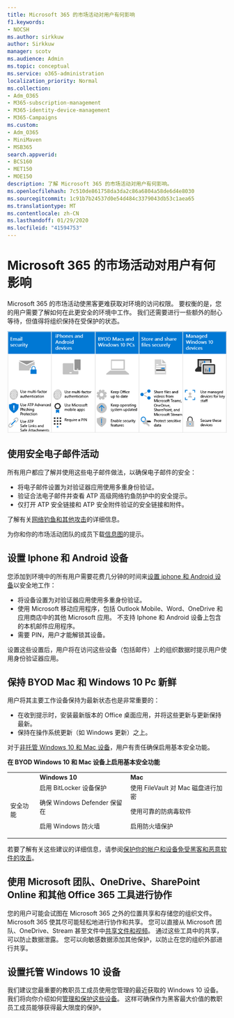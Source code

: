 ```yaml
---
title: Microsoft 365 的市场活动对用户有何影响
f1.keywords:
- NOCSH
ms.author: sirkkuw
author: Sirkkuw
manager: scotv
ms.audience: Admin
ms.topic: conceptual
ms.service: o365-administration
localization_priority: Normal
ms.collection:
- Adm_O365
- M365-subscription-management
- M365-identity-device-management
- M365-Campaigns
ms.custom:
- Adm_O365
- MiniMaven
- MSB365
search.appverid:
- BCS160
- MET150
- MOE150
description: 了解 Microsoft 365 的市场活动对用户有何影响。
ms.openlocfilehash: 7c510de861758da3da2c86a6804a58de6d4e8030
ms.sourcegitcommit: 1c91b7b24537d0e54d484c3379043db53c1aea65
ms.translationtype: MT
ms.contentlocale: zh-CN
ms.lasthandoff: 01/29/2020
ms.locfileid: "41594753"
---
```

# <a name="how-microsoft-365-for-campaigns-affects-your-users"></a>Microsoft 365 的市场活动对用户有何影响

Microsoft 365 的市场活动使黑客更难获取对环境的访问权限。 要权衡的是，您的用户需要了解如何在此更安全的环境中工作。 我们还需要进行一些额外的耐心等待，但值得将组织保持在受保护的状态。

![对 Iphone、Android 设备、Mac、Windows 10、共享和关键员工的以下要点进行汇总的插图](media/M365-democracy-Users_700px.png)

## <a name="use-secure-email-practices"></a>使用安全电子邮件活动
所有用户都应了解并使用这些电子邮件做法，以确保电子邮件的安全：
- 将电子邮件设置为对验证器应用使用多重身份验证。
- 验证合法电子邮件并查看 ATP 高级网络钓鱼防护中的安全提示。
- 仅打开 ATP 安全链接和 ATP 安全附件验证的安全链接和附件。

了解有关[网络钓鱼和其他攻击](m365-campaigns-phishing-and-attacks.md)的详细信息。 

为你和你的市场活动团队的成员下载[信息图](m365-campaigns-protect-campaign-infographic.md)的提示。

## <a name="set-up-iphones-and-android-devices"></a>设置 Iphone 和 Android 设备
您添加到环境中的所有用户需要花费几分钟的时间来[设置 iphone 和 Android 设备](../business/set-up-mobile-devices.md?toc=%2Fmicrosoft-365%2Fcampaigns%2Ftoc.json)以安全地工作：
- 将设备设置为对验证器应用使用多重身份验证。
- 使用 Microsoft 移动应用程序，包括 Outlook Mobile、Word、OneDrive 和应用商店中的其他 Microsoft 应用。 不支持 Iphone 和 Android 设备上包含的本机邮件应用程序。 
- 需要 PIN，用户才能解锁其设备。

设置这些设置后，用户将在访问这些设备（包括邮件）上的组织数据时提示用户使用身份验证器应用。 

## <a name="keep-byod-macs-and-windows-10-pcs-fresh"></a>保持 BYOD Mac 和 Windows 10 Pc 新鲜 
用户将其主要工作设备保持为最新状态也是非常重要的：
- 在收到提示时，安装最新版本的 Office 桌面应用，并将这些更新与更新保持最新。 
- 保持在操作系统更新（如 Windows 更新）之上。

对于[非托管 Windows 10 和 Mac 设备](m365-campaigns-protect-pcs-macs.md)，用户有责任确保启用基本安全功能。

**在 BYOD Windows 10 和 Mac 设备上启用基本安全功能**

||||
|:-----|:-----|:------|
||**Windows 10**|**Mac**|
|安全功能|启用 BitLocker 设备保护<p><p> 确保 Windows Defender 保留在 <p>启用 Windows 防火墙| 使用 FileVault 对 Mac 磁盘进行加密 <p><p>使用可靠的防病毒软件 <p>启用防火墙保护|

若要了解有关这些建议的详细信息，请参阅[保护你的帐户和设备免受黑客和恶意软件的攻击](https://support.office.com/article/Protect-your-account-and-devices-from-hackers-and-malware-066d6216-a56b-4f90-9af3-b3a1e9a327d6#ID0EAABAAA=Windows_10)。

## <a name="collaborate-using-microsoft-teams-onedrive-sharepoint-online-and-other-office-365-tools"></a>使用 Microsoft 团队、OneDrive、SharePoint Online 和其他 Office 365 工具进行协作
您的用户可能会试图在 Microsoft 365 之外的位置共享和存储您的组织文件。 Microsoft 365 使其尽可能轻松地进行协作和共享。 您可以直接从 Microsoft 团队、OneDrive、Stream 甚至文件中[共享文件和视频](share-files-and-videos.md)。 通过这些工具中的共享，可以防止数据泄露。 您可以向敏感数据添加其他保护，以防止在您的组织外部进行共享。 


## <a name="set-up-managed-windows-10-devices"></a>设置托管 Windows 10 设备
我们建议您最重要的教职员工成员使用您管理的最近获取的 Windows 10 设备。 我们将向你介绍如何[管理和保护这些设备](../business/set-up-windows-devices.md?toc=/microsoft-365/campaigns/toc.json)。 这样可确保作为黑客最大价值的教职员工成员能够获得最大限度的保护。 
